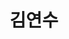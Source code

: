---
layout: hubs
key: Q12587966
title: 김연수
name: 김연수
image: 
description: 대한민국의 기업인
score: 2.6960475942268635e-05
degree: 4
---
